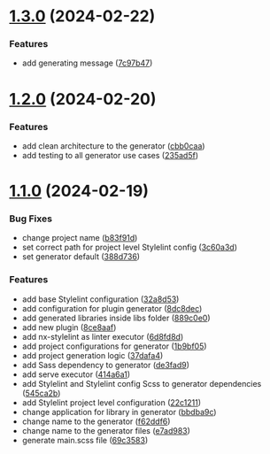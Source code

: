 # [1.3.0](https://github.com/GitOpsLovers/nx-sass/compare/v1.2.0...v1.3.0) (2024-02-22)


### Features

* add generating message ([7c97b47](https://github.com/GitOpsLovers/nx-sass/commit/7c97b47b465172d719143a76ef50d6681707e5db))



# [1.2.0](https://github.com/GitOpsLovers/nx-sass/compare/v1.1.0...v1.2.0) (2024-02-20)


### Features

* add clean architecture to the generator ([cbb0caa](https://github.com/GitOpsLovers/nx-sass/commit/cbb0caacb50c73d67adf84e928fb2edff41c1fa2))
* add testing to all generator use cases ([235ad5f](https://github.com/GitOpsLovers/nx-sass/commit/235ad5f9c85c7d42c18ef8fa74b7ca4956a78671))



# [1.1.0](https://github.com/GitOpsLovers/nx-sass/compare/8ce8aafaa0ef2d32cea87a4b212dfb9c06204da3...v1.1.0) (2024-02-19)


### Bug Fixes

* change project name ([b83f91d](https://github.com/GitOpsLovers/nx-sass/commit/b83f91d5ec0f2c02c350f6caf58a08ece77267d4))
* set correct path for project level Stylelint config ([3c60a3d](https://github.com/GitOpsLovers/nx-sass/commit/3c60a3d947d762f70688b76f66e149ef0381e396))
* set generator default ([388d736](https://github.com/GitOpsLovers/nx-sass/commit/388d7368a437df7ca020d7ea48cb91da9af0077d))


### Features

* add base Stylelint configuration ([32a8d53](https://github.com/GitOpsLovers/nx-sass/commit/32a8d53e9ad8db1f6327c098a1706f07e2a22cc3))
* add configuration for plugin generator ([8dc8dec](https://github.com/GitOpsLovers/nx-sass/commit/8dc8dec8ed5908631a176ed49605767db4de97a0))
* add generated libraries inside libs folder ([889c0e0](https://github.com/GitOpsLovers/nx-sass/commit/889c0e0930012de4ce02d7b0737d5dc22d2b838f))
* add new plugin ([8ce8aaf](https://github.com/GitOpsLovers/nx-sass/commit/8ce8aafaa0ef2d32cea87a4b212dfb9c06204da3))
* add nx-stylelint as linter executor ([6d8fd8d](https://github.com/GitOpsLovers/nx-sass/commit/6d8fd8d12b5e224a370b21ddc48adbabf48dc700))
* add project configurations for generator ([1b9bf05](https://github.com/GitOpsLovers/nx-sass/commit/1b9bf05c294beadab4e0e576ac0e4b9f2361ed18))
* add project generation logic ([37dafa4](https://github.com/GitOpsLovers/nx-sass/commit/37dafa4a4863ac4c85a921ec498a25392d1f45af))
* add Sass dependency to generator ([de3fad9](https://github.com/GitOpsLovers/nx-sass/commit/de3fad9794bf7a24b397c723071ef9f64f006866))
* add serve executor ([414a6a1](https://github.com/GitOpsLovers/nx-sass/commit/414a6a127eb26e59d5b2e302601673431222475d))
* add Stylelint and Stylelint config Scss to generator dependencies ([545ca2b](https://github.com/GitOpsLovers/nx-sass/commit/545ca2b031f4835b0579aaae609673b27cff8589))
* add Stylelint project level configuration ([22c1211](https://github.com/GitOpsLovers/nx-sass/commit/22c12114bd5b4a6a4e77f586dccc0de900512958))
* change application for library in generator ([bbdba9c](https://github.com/GitOpsLovers/nx-sass/commit/bbdba9cb47c39491db3b59a0870618451280d426))
* change name to the generator ([f62ddf6](https://github.com/GitOpsLovers/nx-sass/commit/f62ddf6882d9c6deab3710987d35593306b005d0))
* change name to the generator files ([e7ad983](https://github.com/GitOpsLovers/nx-sass/commit/e7ad98352cafb34c05f9e81a0fcc8a1755ff0ab0))
* generate main.scss file ([69c3583](https://github.com/GitOpsLovers/nx-sass/commit/69c3583cbbd69c92e6b9c4015c5a053e9ad6e86d))



